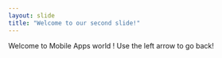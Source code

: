 ```yaml
---
layout: slide
title: "Welcome to our second slide!"
---
```

Welcome to Mobile Apps world !
Use the left arrow to go back!
